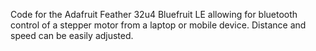 Code for the Adafruit Feather 32u4 Bluefruit LE allowing for bluetooth control of a stepper motor from a laptop or mobile device. Distance and speed can be easily adjusted. 
